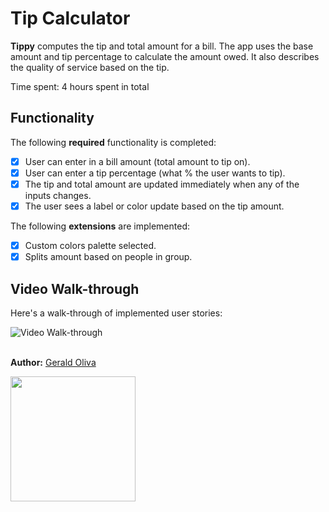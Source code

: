 # Tip Calculator

**Tippy** computes the tip and total amount for a bill. The app uses the base amount and tip percentage to calculate the amount owed. It also describes the quality of service based on the tip.

Time spent: 4 hours spent in total

## Functionality

The following **required** functionality is completed:

* [x] User can enter in a bill amount (total amount to tip on).
* [x] User can enter a tip percentage (what % the user wants to tip).
* [x] The tip and total amount are updated immediately when any of the inputs changes.
* [x] The user sees a label or color update based on the tip amount.

The following **extensions** are implemented:

* [x] Custom colors palette selected.
* [x] Splits amount based on people in group.

## Video Walk-through

Here's a walk-through of implemented user stories:

<img src='https://j.gifs.com/QkGoKZ.gif' title='Video Walk-through' width='' alt='Video Walk-through' /><br><br>

**Author:** [Gerald Oliva](https://www.geraldoliva.com/)

<a href='https://play.google.com/store/apps/details?id=com.goliva.tippy'><img width="200px" src='https://play.google.com/intl/en_us/badges/static/images/badges/en_badge_web_generic.png' /></a>
